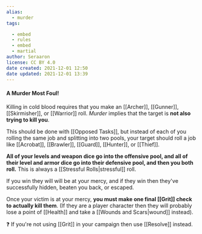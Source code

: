 ```yaml
---
alias:
  - murder
tags:

  - embed
  - rules
  - embed
  - martial
author: Seraaron
license: CC BY 4.0
date created: 2021-12-01 12:50
date updated: 2021-12-01 13:39
---
```


#### A Murder Most Foul!

Killing in cold blood requires that you make an [[Archer]], [[Gunner]], [[Skirmisher]], or [[Warrior]] roll. _Murder_ implies that the target is **not also trying to kill you**.

This should be done with [[Opposed Tasks]], but instead of each of you rolling the same job and splitting into two pools, your target should roll a job like [[Acrobat]], [[Brawler]], [[Guard]], [[Hunter]], or [[Thief]].

**All of your levels and weapon dice go into the offensive pool, and all of their level and armor dice go into their defensive pool, and then you both roll.** This is always a [[Stressful Rolls|stressful]] roll.

If you win they will will be at your mercy, and if they win then they've successfully hidden, beaten you back, or escaped.

Once your victim is at your mercy, **you must make one final [[Grit]] check to actually kill them**. (If they are a player character then they will probably lose a point of [[Health]] and take a [[Wounds and Scars|wound]] instead). 

❓ If you're not using [[Grit]] in your campaign then use [[Resolve]] instead.
